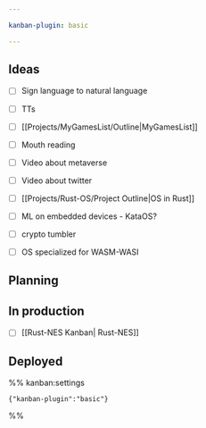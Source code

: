 ```yaml
---

kanban-plugin: basic

---
```


## Ideas

- [ ] Sign language to natural language
- [ ] TTs
- [ ] [[Projects/MyGamesList/Outline|MyGamesList]]
- [ ] Mouth reading
- [ ] Video about metaverse
- [ ] Video about twitter
- [ ] [[Projects/Rust-OS/Project Outline|OS in Rust]]
- [ ] ML on embedded devices - KataOS?
- [ ] crypto tumbler
- [ ] OS specialized for WASM-WASI


## Planning



## In production

- [ ] [[Rust-NES Kanban| Rust-NES]]


## Deployed





%% kanban:settings
```
{"kanban-plugin":"basic"}
```
%%
